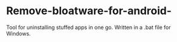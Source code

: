 # Remove-bloatware-for-android-
Tool for uninstalling stuffed apps in one go. Written in a .bat file for Windows.
